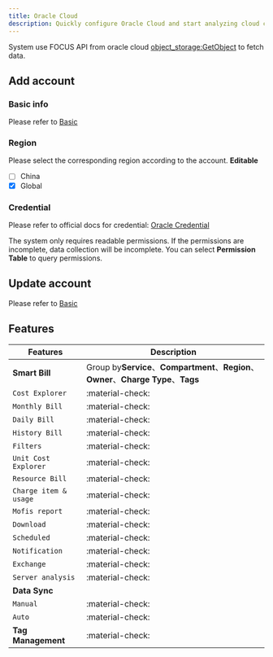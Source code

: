 ```yaml
---
title: Oracle Cloud
description: Quickly configure Oracle Cloud and start analyzing cloud cost health.
---
```


System use FOCUS API from oracle cloud [object_storage:GetObject](https://docs.oracle.com/en-us/iaas/Content/Object/Tasks/managingobjects_topic-To_download_an_object_from_a_bucket.htm)
to fetch data.

## Add account
### **Basic info**
Please refer to [Basic](basic.md)

### **Region**
Please select the corresponding region according to the account. **Editable**

- [ ] China
- [x] Global

### **Credential**
Please refer to official docs for credential: [Oracle Credential](https://docs.oracle.com/en-us/iaas/Content/Identity/Tasks/managingpasswordrules.htm)

The system only requires readable permissions. If the permissions are incomplete, data collection will be incomplete. You can select **Permission Table** to query permissions.

## Update account
Please refer to [Basic](basic.md)

## Features

| Features              | Description                                                                       |
|-----------------------|-----------------------------------------------------------------------------------|
| **Smart Bill**        | Group by**Service**、**Compartment**、**Region**、**Owner**、**Charge Type**、**Tags** |
| `Cost Explorer`       | :material-check:                                                                  |
| `Monthly Bill`        | :material-check:                                                                  |
| `Daily Bill`          | :material-check:                                                                  |
| `History Bill`        | :material-check:                                                                  |
| `Filters`             | :material-check:                                                                  |
| `Unit Cost Explorer`  | :material-check:                                                                  |
| `Resource Bill`       | :material-check:                                                                  |
| `Charge item & usage` | :material-check:                                                                  |
| `Mofis report`        | :material-check:                                                                  |
| `Download`            | :material-check:                                                                  |
| `Scheduled`           | :material-check:                                                                  |
| `Notification`        | :material-check:                                                                  |
| `Exchange`            | :material-check:                                                                  |
| `Server analysis`     | :material-check:                                                                  |
| **Data Sync**         |                                                                                   |
| `Manual`              | :material-check:                                                                  |
| `Auto`                | :material-check:                                                                  |
| **Tag Management**    | :material-check:                                                                  |
